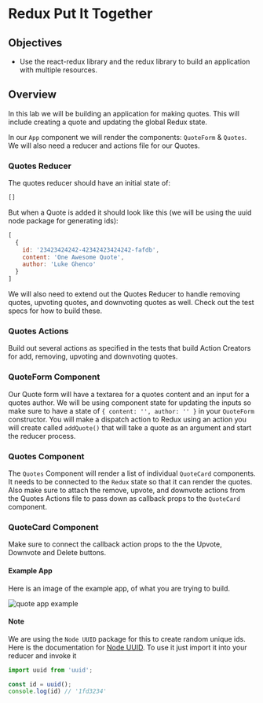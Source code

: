# Redux Put It Together

## Objectives

- Use the react-redux library and the redux library to build an application with
  multiple resources.

## Overview

In this lab we will be building an application for making quotes. This will
include creating a quote and updating the global Redux state.

In our `App` component we will render the components: `QuoteForm` & `Quotes`. We
will also need a reducer and actions file for our Quotes.

### Quotes Reducer

The quotes reducer should have an initial state of:

```javascript
[]
```

But when a Quote is added it should look like this
(we will be using the uuid node package for generating ids):

```javascript
[
  {
    id: '23423424242-42342423424242-fafdb',
    content: 'One Awesome Quote',
    author: 'Luke Ghenco'
  }
]
```

We will also need to extend out the Quotes Reducer to handle removing quotes,
upvoting quotes, and downvoting quotes as well. Check out the test specs for how
to build these.

### Quotes Actions

Build out several actions as specified in the tests that build Action Creators
for add, removing, upvoting and downvoting quotes.

### QuoteForm Component

Our Quote form will have a textarea for a quotes content and an input for a
quotes author. We will be using component state for updating the inputs so make
sure to have a state of `{ content: '', author: '' }` in your `QuoteForm`
constructor. You will make a dispatch action to Redux using an action you will
create called `addQuote()` that will take a quote as an argument and start the
reducer process.

### Quotes Component

The `Quotes` Component will render a list of individual `QuoteCard` components.
It needs to be connected to the `Redux` state so that it can render the quotes.
Also make sure to attach the remove, upvote, and downvote actions from the
Quotes Actions file to pass down as callback props to the `QuoteCard` component.

### QuoteCard Component

Make sure to connect the callback action props to the the Upvote, Downvote and
Delete buttons.

#### Example App

Here is an image of the example app, of what you are trying to build.

![quote app example](https://s3-us-west-2.amazonaws.com/curriculum-content/web-development/react/quote-app-image.png)

#### Note

We are using the `Node UUID` package for this to create random unique ids. Here
is the documentation for [Node UUID](https://github.com/kelektiv/node-uuid). To
use it just import it into your reducer and invoke it

```javascript
import uuid from 'uuid';

const id = uuid();
console.log(id) // '1fd3234'
```

